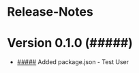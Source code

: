 # Release-Notes

<a name="current-release"></a>
# Version 0.1.0 (#_#_#_#_#)

* [#_#_#_#_#](https://github.com/nknapp/example/commit/#_#_#_#_#) Added package.json - Test User
